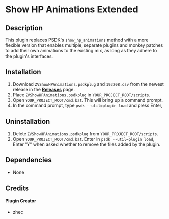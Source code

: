 # Show HP Animations Extended

## Description
This plugin replaces PSDK's `show_hp_animations` method with a more flexible version that enables multiple, separate plugins and monkey patches to add their own animations to the existing mix, as long as they adhere to the plugin's interfaces.

## Installation
1. Download `ZVShowHPAnimations.psdkplug` and `193208.csv` from the newest release in the **[Releases](https://github.com/zhec9p/show-hp-animations-extended/releases)** page.
2. Place `ZVShowHPAnimations.psdkplug` in `YOUR_PROJECT_ROOT/scripts`.
3. Open `YOUR_PROJECT_ROOT/cmd.bat`. This will bring up a command prompt.
4. In the command prompt, type `psdk --util=plugin load` and press Enter,

## Uninstallation
1. Delete `ZVShowHPAnimations.psdkplug` from `YOUR_PROJECT_ROOT/scripts`.
2. Open `YOUR_PROJECT_ROOT/cmd.bat`. Enter in `psdk --util=plugin load`, Enter "Y" when asked whether to remove the files added by the plugin.

## Dependencies
- None

## Credits
#### Plugin Creator
- zhec
